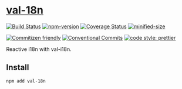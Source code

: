 # [val-18n](https://github.com/crimx/val-i18n)

[![Build Status](https://github.com/crimx/val-i18n/actions/workflows/build.yml/badge.svg)](https://github.com/crimx/val-i18n/actions/workflows/build.yml)
[![npm-version](https://img.shields.io/npm/v/val-i18n.svg)](https://www.npmjs.com/package/val-i18n)
[![Coverage Status](https://img.shields.io/coveralls/github/crimx/val-i18n/master)](https://coveralls.io/github/crimx/val-i18n?branch=master)
[![minified-size](https://img.shields.io/bundlephobia/minzip/val-i18n)](https://bundlephobia.com/package/val-i18n)

[![Commitizen friendly](https://img.shields.io/badge/commitizen-friendly-brightgreen.svg?maxAge=2592000)](http://commitizen.github.io/cz-cli/)
[![Conventional Commits](https://img.shields.io/badge/Conventional%20Commits-1.0.0-brightgreen.svg?maxAge=2592000)](https://conventionalcommits.org)
[![code style: prettier](https://img.shields.io/badge/code_style-prettier-ff69b4.svg?style=flat-square)](https://github.com/prettier/prettier)

Reactive i18n with val-i18n.

## Install

```bash
npm add val-18n
```
